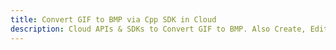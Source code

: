 ---title: Convert GIF to BMP via Cpp SDK in Clouddescription: Cloud APIs & SDKs to Convert GIF to BMP. Also Create, Edit & Render Microsoft Word & OpenOffice documents in the Cloud.---